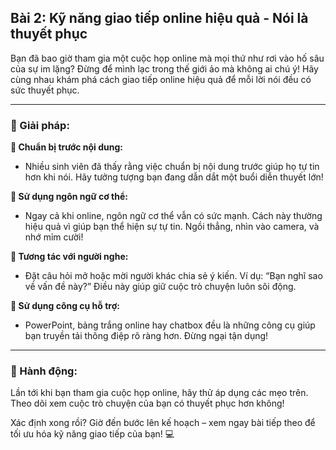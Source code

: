 ## Bài 2: Kỹ năng giao tiếp online hiệu quả - Nói là thuyết phục

Bạn đã bao giờ tham gia một cuộc họp online mà mọi thứ như rơi vào hố sâu của sự im lặng? Đừng để mình lạc trong thế giới ảo mà không ai chú ý! Hãy cùng nhau khám phá cách giao tiếp online hiệu quả để mỗi lời nói đều có sức thuyết phục.

---

### 📌 Giải pháp:

**🔹 Chuẩn bị trước nội dung:**
- Nhiều sinh viên đã thấy rằng việc chuẩn bị nội dung trước giúp họ tự tin hơn khi nói. Hãy tưởng tượng bạn đang dẫn dắt một buổi diễn thuyết lớn!

**🔹 Sử dụng ngôn ngữ cơ thể:**
- Ngay cả khi online, ngôn ngữ cơ thể vẫn có sức mạnh. Cách này thường hiệu quả vì giúp bạn thể hiện sự tự tin. Ngồi thẳng, nhìn vào camera, và nhớ mỉm cười!

**🔹 Tương tác với người nghe:**
- Đặt câu hỏi mở hoặc mời người khác chia sẻ ý kiến. Ví dụ: “Bạn nghĩ sao về vấn đề này?” Điều này giúp giữ cuộc trò chuyện luôn sôi động.

**🔹 Sử dụng công cụ hỗ trợ:**
- PowerPoint, bảng trắng online hay chatbox đều là những công cụ giúp bạn truyền tải thông điệp rõ ràng hơn. Đừng ngại tận dụng!

---

### 🚀 Hành động:

Lần tới khi bạn tham gia cuộc họp online, hãy thử áp dụng các mẹo trên. Theo dõi xem cuộc trò chuyện của bạn có thuyết phục hơn không!

Xác định xong rồi? Giờ đến bước lên kế hoạch – xem ngay bài tiếp theo để tối ưu hóa kỹ năng giao tiếp của bạn! 💻